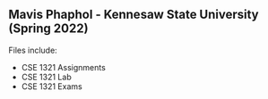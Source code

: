 Mavis Phaphol - Kennesaw State University (Spring 2022)
----------------
Files include:
- CSE 1321 Assignments
- CSE 1321 Lab
- CSE 1321 Exams

